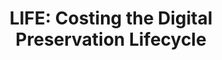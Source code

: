 ---
abstract: null
creators:
- Paul Wheatley
date: null
document_url: https://services.phaidra.univie.ac.at/api/object/o:294494/download
grand_parent: iPRES
institutions: []
keywords:
- beijing
landing_page_url: https://phaidra.univie.ac.at/o:294494
language: eng
layout: publication
license: CC BY-SA 3.0 AT
notes_url: null
parent: iPRES 2007
publication_type: presentation
size: 301068
slides_url: null
source_name: iPRES
stream_url: null
title: 'LIFE: Costing the Digital Preservation Lifecycle'
year: 2007
---